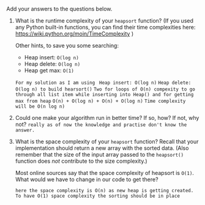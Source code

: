 Add your answers to the questions below.

1. What is the runtime complexity of your `heapsort` function? (If you used any
   Python built-in functions, you can find their time complexities here:
   https://wiki.python.org/moin/TimeComplexity )

   Other hints, to save you some searching:

   * Heap insert: `O(log n)`
   * Heap delete: `O(log n)`
   * Heap get max: `O(1)`

   `For my solution as I am using `
           `Heap insert: O(log n)`
           `Heap delete: O(log n) to build hearsort()`
           `Two for loops of O(n) compexity to go through all list item while inserting into Heap() and for getting max from heap`
           `O(n) + O(log n) + O(n) + O(log n)`
           `Time complexity will be O(n log n)` 

2. Could one make your algorithm run in better time? If so, how? If not, why
   not?
   `really as of now the knowledge and practise don't know the answer.`

3. What is the space complexity of your `heapsort` function? Recall that your
   implementation should return a new array with the sorted data. (Also remember
   that the size of the input array passed to the `heapsort()` function does
   _not_ contribute to the size complexity.)

   Most online sources say that the space complexity of heapsort is `O(1)`. What
   would we have to change in our code to get there?

   `here the space complexity is O(n) as new heap is getting created. To have O(1) space complexity the sorting should be in place`
